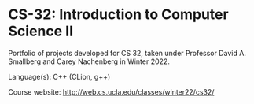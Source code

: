 # CS-32: Introduction to Computer Science II
Portfolio of projects developed for CS 32, taken under Professor David A. Smallberg and Carey Nachenberg in Winter 2022.

Language(s): C++ (CLion, g++)

Course website: http://web.cs.ucla.edu/classes/winter22/cs32/
